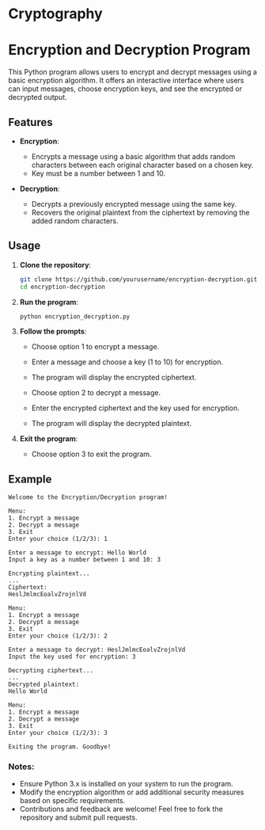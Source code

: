 # Cryptography

# Encryption and Decryption Program

This Python program allows users to encrypt and decrypt messages using a basic encryption algorithm. It offers an interactive interface where users can input messages, choose encryption keys, and see the encrypted or decrypted output.

## Features

- **Encryption**:
  - Encrypts a message using a basic algorithm that adds random characters between each original character based on a chosen key.
  - Key must be a number between 1 and 10.

- **Decryption**:
  - Decrypts a previously encrypted message using the same key.
  - Recovers the original plaintext from the ciphertext by removing the added random characters.

## Usage

1. **Clone the repository**:

   ```bash
   git clone https://github.com/yourusername/encryption-decryption.git
   cd encryption-decryption
   ```

2. **Run the program**:

   ```bash
   python encryption_decryption.py
   ```

3. **Follow the prompts**:
   - Choose option 1 to encrypt a message.
   - Enter a message and choose a key (1 to 10) for encryption.
   - The program will display the encrypted ciphertext.
   
   - Choose option 2 to decrypt a message.
   - Enter the encrypted ciphertext and the key used for encryption.
   - The program will display the decrypted plaintext.

4. **Exit the program**:
   - Choose option 3 to exit the program.

## Example

```plaintext
Welcome to the Encryption/Decryption program!

Menu:
1. Encrypt a message
2. Decrypt a message
3. Exit
Enter your choice (1/2/3): 1

Enter a message to encrypt: Hello World
Input a key as a number between 1 and 10: 3

Encrypting plaintext...
...
Ciphertext:
HeslJmlmcEoalvZrojnlVd

Menu:
1. Encrypt a message
2. Decrypt a message
3. Exit
Enter your choice (1/2/3): 2

Enter a message to decrypt: HeslJmlmcEoalvZrojnlVd
Input the key used for encryption: 3

Decrypting ciphertext...
...
Decrypted plaintext:
Hello World

Menu:
1. Encrypt a message
2. Decrypt a message
3. Exit
Enter your choice (1/2/3): 3

Exiting the program. Goodbye!
```

### Notes:

- Ensure Python 3.x is installed on your system to run the program.
- Modify the encryption algorithm or add additional security measures based on specific requirements.
- Contributions and feedback are welcome! Feel free to fork the repository and submit pull requests.
